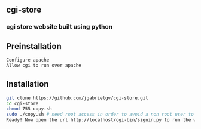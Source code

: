 ## cgi-store
### cgi store website built using python

## Preinstallation
```bash
Configure apache
Allow cgi to run over apache
```

## Installation
```bash
git clone https://github.com/jgabrielgv/cgi-store.git
cd cgi-store
chmod 755 copy.sh
sudo ./copy.sh # need root access in order to avoid a non root user to remove the files
Ready! Now open the url http://localhost/cgi-bin/signin.py to run the website
```
